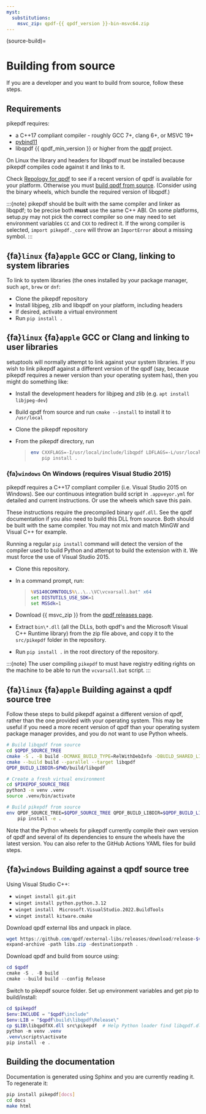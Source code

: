 ```yaml
---
myst:
  substitutions:
    msvc_zip: qpdf-{{ qpdf_version }}-bin-msvc64.zip
---
```


(source-build)=

# Building from source

If you are a developer and you want to build from source, follow these steps.

## Requirements

pikepdf requires:

- a C++17 compliant compiler - roughly GCC 7+, clang 6+, or MSVC 19+
- [pybind11](https://github.com/pybind/pybind11)
- libqpdf {{ qpdf_min_version }} or higher from the
  [qpdf](https://qpdf.org) project.

On Linux the library and headers for libqpdf must be installed because pikepdf
compiles code against it and links to it.

Check [Repology for qpdf](https://repology.org/project/qpdf/badges) to
see if a recent version of qpdf is available for your platform. Otherwise you
must
[build qpdf from source](https://github.com/qpdf/qpdf?tab=readme-ov-file#building-from-source-distribution-on-unixlinux).
(Consider using the binary wheels, which bundle the required version of
libqpdf.)

:::{note}
pikepdf should be built with the same compiler and linker as libqpdf; to be
precise both **must** use the same C++ ABI. On some platforms, setup.py may
not pick the correct compiler so one may need to set environment variables
`CC` and `CXX` to redirect it. If the wrong compiler is selected,
`import pikepdf._core` will throw an `ImportError` about a missing
symbol.
:::

## {fa}`linux` {fa}`apple` GCC or Clang, linking to system libraries

To link to system libraries (the ones installed by your package manager, such
`apt`, `brew` or `dnf`:

- Clone the pikepdf repository
- Install libjpeg, zlib and libqpdf on your platform, including headers
- If desired, activate a virtual environment
- Run `pip install .`

## {fa}`linux` {fa}`apple` GCC or Clang and linking to user libraries

setuptools will normally attempt to link against your system libraries.
If you wish to link pikepdf against a different version of the qpdf (say,
because pikepdf requires a newer version than your operating system has),
then you might do something like:

- Install the development headers for libjpeg and zlib (e.g. `apt install libjpeg-dev`)

- Build qpdf from source and run `cmake --install` to install it to `/usr/local`

- Clone the pikepdf repository

- From the pikepdf directory, run

  > ```bash
  > env CXXFLAGS=-I/usr/local/include/libqpdf LDFLAGS=-L/usr/local/lib  \
  >     pip install .
  > ```

### {fa}`windows` On Windows (requires Visual Studio 2015)

pikepdf requires a C++17 compliant compiler (i.e. Visual Studio 2015 on
Windows). See our continuous integration build script in `.appveyor.yml`
for detailed and current instructions. Or use the wheels which save this pain.

These instructions require the precompiled binary `qpdf.dll`. See the qpdf
documentation if you also need to build this DLL from source. Both should be
built with the same compiler. You may not mix and match MinGW and Visual C++
for example.

Running a regular `pip install` command will detect the
version of the compiler used to build Python and attempt to build the
extension with it. We must force the use of Visual Studio 2015.

- Clone this repository.

- In a command prompt, run:

  > ```bat
  > %VS140COMNTOOLS%\..\..\VC\vcvarsall.bat" x64
  > set DISTUTILS_USE_SDK=1
  > set MSSdk=1
  > ```

- Download {{ msvc_zip }} from the [qpdf releases page](https://github.com/qpdf/qpdf/releases).

- Extract `bin\*.dll` (all the DLLs, both qpdf's and the Microsoft Visual C++
  Runtime library) from the zip file above, and copy it to the `src/pikepdf`
  folder in the repository.

- Run `pip install .` in the root directory of the repository.

:::{note}
The user compiling `pikepdf` to must have registry editing rights on the
machine to be able to run the `vcvarsall.bat` script.
:::

## {fa}`linux` {fa}`apple` Building against a qpdf source tree

Follow these steps to build pikepdf against a different version of qpdf, rather than
the one provided with your operating system. This may be useful if you need a more
recent version of qpdf than your operating system package manager provides, and you
do not want to use Python wheels.

```bash
# Build libqpdf from source
cd $QPDF_SOURCE_TREE
cmake -S . -B build -DCMAKE_BUILD_TYPE=RelWithDebInfo -DBUILD_SHARED_LIBS=ON
cmake --build build --parallel --target libqpdf
QPDF_BUILD_LIBDIR=$PWD/build/libqpdf

# Create a fresh virtual environment
cd $PIKEPDF_SOURCE_TREE
python3 -m venv .venv
source .venv/bin/activate

# Build pikepdf from source
env QPDF_SOURCE_TREE=$QPDF_SOURCE_TREE QPDF_BUILD_LIBDIR=$QPDF_BUILD_LIBDIR \
    pip install -e .
```

Note that the Python wheels for pikepdf currently compile their own version of
qpdf and several of its dependencies to ensure the wheels have the latest version.
You can also refer to the GitHub Actions YAML files for build steps.

## {fa}`windows` Building against a qpdf source tree

Using Visual Studio C++:

- `winget install git.git`
- `winget install python.python.3.12`
- `winget install  Microsoft.VisualStudio.2022.BuildTools`
- `winget install kitware.cmake`

Download qpdf external libs and unpack in place.

```powershell
wget https://github.com/qpdf/external-libs/releases/download/release-$version/qpdf-external-libs-bin.zip -Outfile libs.zip
expand-archive -path libs.zip -destinationpath .
```

Download qpdf and build from source using:

```powershell
cd $qpdf
cmake -S . -B build
cmake --build build --config Release
```

Switch to pikepdf source folder. Set up environment variables and get pip to build/install:

```powershell
cd $pikepdf
$env:INCLUDE = "$qpdf\include"
$env:LIB = "$qpdf\build\libqpdf\Release\"
cp $LIB\libqpdfXX.dll src\pikepdf  # Help Python loader find libqpdf.dll
python -m venv .venv
.venv\scripts\activate
pip install -e .
```

## Building the documentation

Documentation is generated using Sphinx and you are currently reading it. To
regenerate it:

```bash
pip install pikepdf[docs]
cd docs
make html
```
